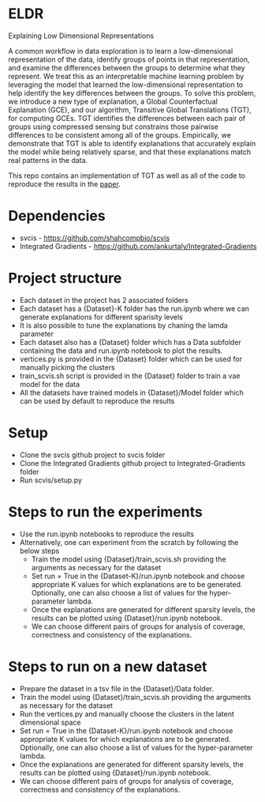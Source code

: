 # ELDR
Explaining Low Dimensional Representations

A common workflow in data exploration is to learn a low-dimensional representation of the data, identify groups of points in that representation, and examine the differences between the groups to determine what they represent. 
We treat this as an interpretable machine learning problem by leveraging the model that learned the low-dimensional representation to help identify the key differences between the groups. 
To solve this problem, we introduce a new type of explanation, a Global Counterfactual Explanation (GCE), and our algorithm, Transitive Global Translations (TGT), for computing GCEs. 
TGT identifies the differences between each pair of groups using compressed sensing but constrains those pairwise differences to be consistent among all of the groups.
Empirically, we demonstrate that TGT is able to identify explanations that accurately explain the model while being relatively sparse, and that these explanations match real patterns in the data.


This repo contains an implementation of TGT as well as all of the code to reproduce the results in the [paper](https://proceedings.icml.cc/book/2020/hash/ccbd8ca962b80445df1f7f38c57759f0).  

# Dependencies
* svcis - https://github.com/shahcompbio/scvis
* Integrated Gradients - https://github.com/ankurtaly/Integrated-Gradients

# Project structure
* Each dataset in the project has 2 associated folders
* Each dataset has a {Dataset}-K folder has the run.ipynb where we can generate explanations for different sparisity levels
* It is also possible to tune the explanations by chaning the lamda parameter
* Each dataset also has a {Dataset} folder which has a Data subfolder containing the data and run.ipynb notebook to plot the results.
* vertices.py is provided in the {Dataset} folder which can be used for manually picking the clusters
* train_scvis.sh script is provided in the {Dataset} folder to train a vae model for the data
* All the datasets have trained models in {Dataset}/Model folder which can be used by default to reproduce the results
# Setup
* Clone the svcis github project to svcis folder
* Clone the Integrated Gradients github project to Integrated-Gradients folder
* Run scvis/setup.py

# Steps to run the experiments
* Use the run.ipynb notebooks to reproduce the results
* Alternatively, one can experiment from the scratch by following the below steps
    * Train the model using {Dataset}/train_scvis.sh providing the arguments as necessary for the dataset
    * Set run = True in the {Dataset-K}/run.ipynb notebook and choose appropriate K values for which explanations are to be generated. Optionally, one can also choose a list of values for the hyper-parameter lambda.
    * Once the explanations are generated for different sparsity levels, the results can be plotted using {Dataset}/run.ipynb notebook.
    * We can choose different pairs of groups for analysis of coverage, correctness and consistency of the explanations.

# Steps to run on a new dataset
* Prepare the dataset in a tsv file in the {Dataset}/Data folder.
* Train the model using {Dataset}/train_scvis.sh providing the arguments as necessary for the dataset
* Run the vertices.py and manually choose the clusters in the latent dimensional space
* Set run = True in the {Dataset-K}/run.ipynb notebook and choose appropriate K values for which explanations are to be generated. Optionally, one can also choose a list of values for the hyper-parameter lambda.
* Once the explanations are generated for different sparsity levels, the results can be plotted using {Dataset}/run.ipynb notebook.
* We can choose different pairs of groups for analysis of coverage, correctness and consistency of the explanations.
